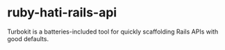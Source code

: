 # ruby-hati-rails-api
Turbokit is a batteries-included tool for quickly scaffolding Rails APIs with good defaults.
